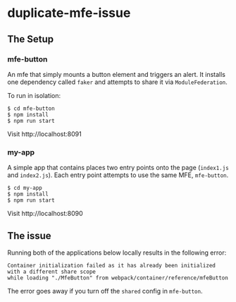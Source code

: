 # duplicate-mfe-issue

## The Setup

### mfe-button
An mfe that simply mounts a button element and triggers an alert.
It installs one dependency called `faker` and attempts to share it via `ModuleFederation`.

To run in isolation:
```shell
$ cd mfe-button
$ npm install
$ npm run start
```

Visit http://localhost:8091

### my-app

A simple app that contains places two entry points onto the page (`index1.js` and `index2.js`).
Each entry point attempts to use the same MFE, `mfe-button`.

```shell
$ cd my-app
$ npm install
$ npm run start
```

Visit http://localhost:8090


## The issue
Running both of the applications below locally results in the following error:

```
Container initialization failed as it has already been initialized with a different share scope
while loading "./MfeButton" from webpack/container/reference/mfeButton
```

The error goes away if you turn off the `shared` config in `mfe-button`.
